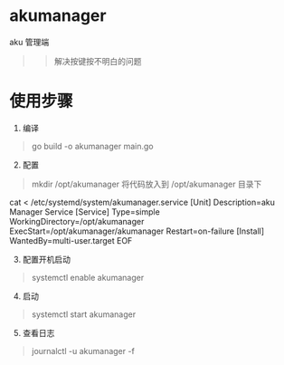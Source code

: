 # akumanager
aku 管理端 
>>解决按键按不明白的问题

# 使用步骤
1. 编译
>go build -o akumanager main.go
2. 配置
>mkdir /opt/akumanager
将代码放入到 /opt/akumanager 目录下

cat <<EOF > /etc/systemd/system/akumanager.service
[Unit]
Description=aku Manager Service
[Service]
Type=simple
WorkingDirectory=/opt/akumanager
ExecStart=/opt/akumanager/akumanager
Restart=on-failure
[Install]
WantedBy=multi-user.target
EOF

3. 配置开机启动
>systemctl enable akumanager
4. 启动
>systemctl start akumanager
5. 查看日志
>journalctl -u akumanager -f

